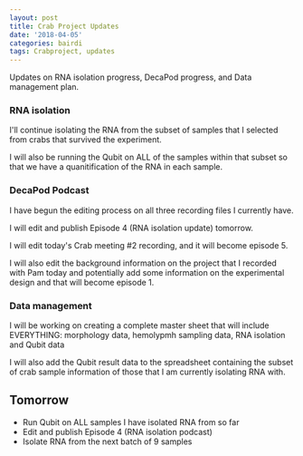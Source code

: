 ```yaml
---
layout: post
title: Crab Project Updates
date: '2018-04-05'
categories: bairdi
tags: Crabproject, updates
---
```

Updates on RNA isolation progress, DecaPod progress, and Data management plan.

### RNA isolation
I'll continue isolating the RNA from the subset of samples that I selected from crabs that survived the experiment.

I will also be running the Qubit on ALL of the samples within that subset so that we have a quanitification of the RNA in each sample.

### DecaPod Podcast
I have begun the editing process on all three recording files I currently have.

I will edit and publish Episode 4 (RNA isolation update) tomorrow. 

I will edit today's Crab meeting #2 recording, and it will become episode 5.

I will also edit the background information on the project that I recorded with Pam today and potentially add some information on the experimental design and that will become episode 1. 

### Data management
I will be working on creating a complete master sheet that will include EVERYTHING: morphology data, hemolypmh sampling data, RNA isolation and Qubit data

I will also add the Qubit result data to the spreadsheet containing the subset of crab sample information of those that I am currently isolating RNA with. 

## Tomorrow
- Run Qubit on ALL samples I have isolated RNA from so far
- Edit and publish Episode 4 (RNA isolation podcast)
- Isolate RNA from the next batch of 9 samples
